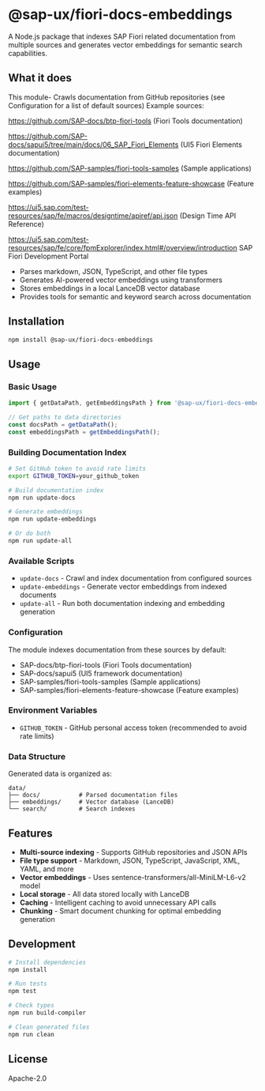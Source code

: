 # @sap-ux/fiori-docs-embeddings

A Node.js package that indexes SAP Fiori related documentation from multiple sources and generates vector embeddings for semantic search capabilities.

## What it does

This module- Crawls documentation from GitHub repositories (see Configuration for a list of default sources)
Example sources:

https://github.com/SAP-docs/btp-fiori-tools (Fiori Tools documentation)

https://github.com/SAP-docs/sapui5/tree/main/docs/06_SAP_Fiori_Elements (UI5 Fiori Elements documentation)

https://github.com/SAP-samples/fiori-tools-samples (Sample applications)

https://github.com/SAP-samples/fiori-elements-feature-showcase (Feature examples)

https://ui5.sap.com/test-resources/sap/fe/macros/designtime/apiref/api.json (Design Time API Reference)

https://ui5.sap.com/test-resources/sap/fe/core/fpmExplorer/index.html#/overview/introduction SAP Fiori Development Portal


- Parses markdown, JSON, TypeScript, and other file types
- Generates AI-powered vector embeddings using transformers
- Stores embeddings in a local LanceDB vector database
- Provides tools for semantic and keyword search across documentation

## Installation

```bash
npm install @sap-ux/fiori-docs-embeddings
```

## Usage

### Basic Usage

```javascript
import { getDataPath, getEmbeddingsPath } from '@sap-ux/fiori-docs-embeddings';

// Get paths to data directories
const docsPath = getDataPath();
const embeddingsPath = getEmbeddingsPath();
```

### Building Documentation Index

```bash
# Set GitHub token to avoid rate limits
export GITHUB_TOKEN=your_github_token

# Build documentation index
npm run update-docs

# Generate embeddings
npm run update-embeddings

# Or do both
npm run update-all
```

### Available Scripts

- `update-docs` - Crawl and index documentation from configured sources
- `update-embeddings` - Generate vector embeddings from indexed documents  
- `update-all` - Run both documentation indexing and embedding generation

### Configuration

The module indexes documentation from these sources by default:
- SAP-docs/btp-fiori-tools (Fiori Tools documentation)
- SAP-docs/sapui5 (UI5 framework documentation)
- SAP-samples/fiori-tools-samples (Sample applications)
- SAP-samples/fiori-elements-feature-showcase (Feature examples)

### Environment Variables

- `GITHUB_TOKEN` - GitHub personal access token (recommended to avoid rate limits)

### Data Structure

Generated data is organized as:
```
data/
├── docs/           # Parsed documentation files
├── embeddings/     # Vector database (LanceDB)
└── search/         # Search indexes
```

## Features

- **Multi-source indexing** - Supports GitHub repositories and JSON APIs
- **File type support** - Markdown, JSON, TypeScript, JavaScript, XML, YAML, and more
- **Vector embeddings** - Uses sentence-transformers/all-MiniLM-L6-v2 model
- **Local storage** - All data stored locally with LanceDB
- **Caching** - Intelligent caching to avoid unnecessary API calls
- **Chunking** - Smart document chunking for optimal embedding generation

## Development

```bash
# Install dependencies
npm install

# Run tests
npm test

# Check types
npm run build-compiler

# Clean generated files
npm run clean
```

## License

Apache-2.0